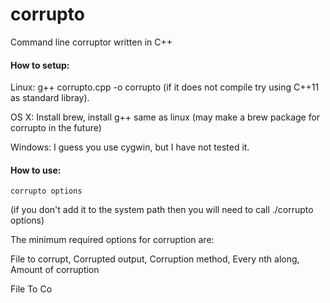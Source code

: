# corrupto
Command line corruptor written in C++

#### How to setup:

Linux: g++ corrupto.cpp -o corrupto (if it does not compile try using C++11 as standard libray).

OS X: Install brew, install g++ same as linux (may make a brew package for corrupto in the future)

Windows: I guess you use cygwin, but I have not tested it.

#### How to use:
```
corrupto options
```
(if you don't add it to the system path then you will need to call ./corrupto options)

The minimum required options for corruption are:

File to corrupt, Corrupted output, Corruption method, Every nth along, Amount of corruption

File To Co

